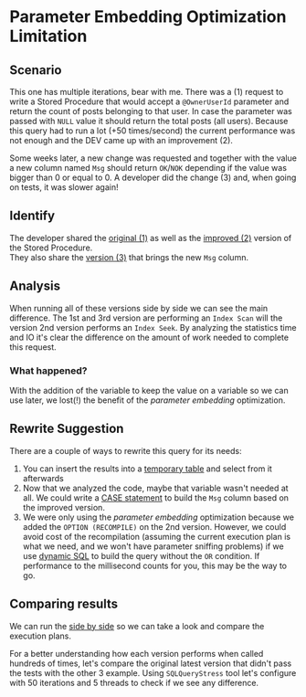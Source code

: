 # Parameter Embedding Optimization Limitation

## Scenario

This one has multiple iterations, bear with me.
There was a (1) request to write a Stored Procedure that would accept a `@OwnerUserId` parameter and return the count of posts belonging to that user. In case the parameter was passed with `NULL` value it should return the total posts (all users).
Because this query had to run a lot (+50 times/second) the current performance was not enough and the DEV came up with an improvement (2).

Some weeks later, a new change was requested and together with the value a new column named `Msg` should return `OK`/`NOK` depending if the value was bigger than 0 or equal to 0. A developer did the change (3) and, when going on tests, it was slower again!

## Identify

The developer shared the [original (1)](01-Original.sql) as well as the [improved (2)](02-ImprovedWithRecompile.sql) version of the Stored Procedure.  
They also share the [version (3)](03-AddMsgColumn.sql) that brings the new `Msg` column.

## Analysis

When running all of these versions side by side we can see the main difference. The 1st and 3rd version are performing an `Index Scan` will the version 2nd version performs an `Index Seek`.
By analyzing the statistics time and IO it's clear the difference on the amount of work needed to complete this request.

### What happened?

With the addition of the variable to keep the value on a variable so we can use later, we lost(!) the benefit of the _parameter embedding_ optimization.

## Rewrite Suggestion

There are a couple of ways to rewrite this query for its needs:

1. You can insert the results into a [temporary table](04-ImprovementTempTable.sql) and select from it afterwards
2. Now that we analyzed the code, maybe that variable wasn't needed at all. We could write a [CASE statement](05-ImprovementWithCase.sql) to build the `Msg` column based on the improved version.
3. We were only using the _parameter embedding_ optimization because we added the `OPTION (RECOMPILE)` on the 2nd version. However, we could avoid cost of the recompilation (assuming the current execution plan is what we need, and we won't have parameter sniffing problems) if we use [dynamic SQL](06-ImprovementWithDynamicSQL.sql) to build the query without the `OR` condition. If performance to the millisecond counts for you, this may be the way to go.

## Comparing results

We can run the [side by side](07-SideBySide.sql) so we can take a look and compare the execution plans.

For a better understanding how each version performs when called hundreds of times, let's compare the original latest version that didn't pass the tests with the other 3 example. Using `SQLQueryStress` tool let's configure with 50 iterations and 5 threads to check if we see any difference.
